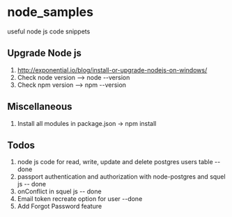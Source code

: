 # node_samples
useful node js code snippets

## Upgrade Node js
1. http://exponential.io/blog/install-or-upgrade-nodejs-on-windows/
2. Check node version --> node --version
3. Check npm version --> npm --version

## Miscellaneous
1. Install all modules in package.json -> npm install

## Todos
1. node js code for read, write, update and delete postgres users table -- done
2. passport authentication and authorization with node-postgres and squel js -- done
3. onConflict in squel js -- done
4. Email token recreate option for user --done
5. Add Forgot Password feature